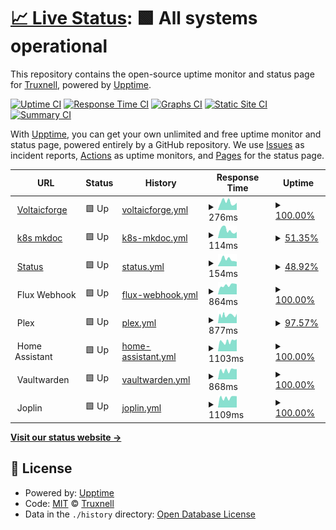 # [📈 Live Status](https://Truxnell.github.io/upptime): <!--live status--> **🟩 All systems operational**

This repository contains the open-source uptime monitor and status page for [Truxnell](www.voltaicforge.com), powered by [Upptime](https://github.com/upptime/upptime).

[![Uptime CI](https://github.com/Truxnell/upptime/workflows/Uptime%20CI/badge.svg)](https://github.com/Truxnell/upptime/actions?query=workflow%3A%22Uptime+CI%22)
[![Response Time CI](https://github.com/Truxnell/upptime/workflows/Response%20Time%20CI/badge.svg)](https://github.com/Truxnell/upptime/actions?query=workflow%3A%22Response+Time+CI%22)
[![Graphs CI](https://github.com/Truxnell/upptime/workflows/Graphs%20CI/badge.svg)](https://github.com/Truxnell/upptime/actions?query=workflow%3A%22Graphs+CI%22)
[![Static Site CI](https://github.com/Truxnell/upptime/workflows/Static%20Site%20CI/badge.svg)](https://github.com/Truxnell/upptime/actions?query=workflow%3A%22Static+Site+CI%22)
[![Summary CI](https://github.com/Truxnell/upptime/workflows/Summary%20CI/badge.svg)](https://github.com/Truxnell/upptime/actions?query=workflow%3A%22Summary+CI%22)

With [Upptime](https://upptime.js.org), you can get your own unlimited and free uptime monitor and status page, powered entirely by a GitHub repository. We use [Issues](https://github.com/Truxnell/upptime/issues) as incident reports, [Actions](https://github.com/Truxnell/upptime/actions) as uptime monitors, and [Pages](https://Truxnell.github.io/upptime) for the status page.

<!--start: status pages-->
<!-- This summary is generated by Upptime (https://github.com/upptime/upptime) -->
<!-- Do not edit this manually, your changes will be overwritten -->
<!-- prettier-ignore -->
| URL | Status | History | Response Time | Uptime |
| --- | ------ | ------- | ------------- | ------ |
| <img alt="" src="https://favicons.githubusercontent.com/www.voltaicforge.com" height="13"> [Voltaicforge](https://www.voltaicforge.com) | 🟩 Up | [voltaicforge.yml](https://github.com/Truxnell/upptime/commits/HEAD/history/voltaicforge.yml) | <details><summary><img alt="Response time graph" src="./graphs/voltaicforge/response-time-week.png" height="20"> 276ms</summary><br><a href="https://status.voltaicforge.com/history/voltaicforge"><img alt="Response time 310" src="https://img.shields.io/endpoint?url=https%3A%2F%2Fraw.githubusercontent.com%2FTruxnell%2Fupptime%2FHEAD%2Fapi%2Fvoltaicforge%2Fresponse-time.json"></a><br><a href="https://status.voltaicforge.com/history/voltaicforge"><img alt="24-hour response time 256" src="https://img.shields.io/endpoint?url=https%3A%2F%2Fraw.githubusercontent.com%2FTruxnell%2Fupptime%2FHEAD%2Fapi%2Fvoltaicforge%2Fresponse-time-day.json"></a><br><a href="https://status.voltaicforge.com/history/voltaicforge"><img alt="7-day response time 276" src="https://img.shields.io/endpoint?url=https%3A%2F%2Fraw.githubusercontent.com%2FTruxnell%2Fupptime%2FHEAD%2Fapi%2Fvoltaicforge%2Fresponse-time-week.json"></a><br><a href="https://status.voltaicforge.com/history/voltaicforge"><img alt="30-day response time 314" src="https://img.shields.io/endpoint?url=https%3A%2F%2Fraw.githubusercontent.com%2FTruxnell%2Fupptime%2FHEAD%2Fapi%2Fvoltaicforge%2Fresponse-time-month.json"></a><br><a href="https://status.voltaicforge.com/history/voltaicforge"><img alt="1-year response time 310" src="https://img.shields.io/endpoint?url=https%3A%2F%2Fraw.githubusercontent.com%2FTruxnell%2Fupptime%2FHEAD%2Fapi%2Fvoltaicforge%2Fresponse-time-year.json"></a></details> | <details><summary><a href="https://status.voltaicforge.com/history/voltaicforge">100.00%</a></summary><a href="https://status.voltaicforge.com/history/voltaicforge"><img alt="All-time uptime 100.00%" src="https://img.shields.io/endpoint?url=https%3A%2F%2Fraw.githubusercontent.com%2FTruxnell%2Fupptime%2FHEAD%2Fapi%2Fvoltaicforge%2Fuptime.json"></a><br><a href="https://status.voltaicforge.com/history/voltaicforge"><img alt="24-hour uptime 100.00%" src="https://img.shields.io/endpoint?url=https%3A%2F%2Fraw.githubusercontent.com%2FTruxnell%2Fupptime%2FHEAD%2Fapi%2Fvoltaicforge%2Fuptime-day.json"></a><br><a href="https://status.voltaicforge.com/history/voltaicforge"><img alt="7-day uptime 100.00%" src="https://img.shields.io/endpoint?url=https%3A%2F%2Fraw.githubusercontent.com%2FTruxnell%2Fupptime%2FHEAD%2Fapi%2Fvoltaicforge%2Fuptime-week.json"></a><br><a href="https://status.voltaicforge.com/history/voltaicforge"><img alt="30-day uptime 100.00%" src="https://img.shields.io/endpoint?url=https%3A%2F%2Fraw.githubusercontent.com%2FTruxnell%2Fupptime%2FHEAD%2Fapi%2Fvoltaicforge%2Fuptime-month.json"></a><br><a href="https://status.voltaicforge.com/history/voltaicforge"><img alt="1-year uptime 100.00%" src="https://img.shields.io/endpoint?url=https%3A%2F%2Fraw.githubusercontent.com%2FTruxnell%2Fupptime%2FHEAD%2Fapi%2Fvoltaicforge%2Fuptime-year.json"></a></details>
| <img alt="" src="https://favicons.githubusercontent.com/k8s.voltaicforge.com" height="13"> [k8s mkdoc](https://k8s.voltaicforge.com) | 🟩 Up | [k8s-mkdoc.yml](https://github.com/Truxnell/upptime/commits/HEAD/history/k8s-mkdoc.yml) | <details><summary><img alt="Response time graph" src="./graphs/k8s-mkdoc/response-time-week.png" height="20"> 114ms</summary><br><a href="https://status.voltaicforge.com/history/k8s-mkdoc"><img alt="Response time 165" src="https://img.shields.io/endpoint?url=https%3A%2F%2Fraw.githubusercontent.com%2FTruxnell%2Fupptime%2FHEAD%2Fapi%2Fk8s-mkdoc%2Fresponse-time.json"></a><br><a href="https://status.voltaicforge.com/history/k8s-mkdoc"><img alt="24-hour response time 114" src="https://img.shields.io/endpoint?url=https%3A%2F%2Fraw.githubusercontent.com%2FTruxnell%2Fupptime%2FHEAD%2Fapi%2Fk8s-mkdoc%2Fresponse-time-day.json"></a><br><a href="https://status.voltaicforge.com/history/k8s-mkdoc"><img alt="7-day response time 114" src="https://img.shields.io/endpoint?url=https%3A%2F%2Fraw.githubusercontent.com%2FTruxnell%2Fupptime%2FHEAD%2Fapi%2Fk8s-mkdoc%2Fresponse-time-week.json"></a><br><a href="https://status.voltaicforge.com/history/k8s-mkdoc"><img alt="30-day response time 159" src="https://img.shields.io/endpoint?url=https%3A%2F%2Fraw.githubusercontent.com%2FTruxnell%2Fupptime%2FHEAD%2Fapi%2Fk8s-mkdoc%2Fresponse-time-month.json"></a><br><a href="https://status.voltaicforge.com/history/k8s-mkdoc"><img alt="1-year response time 165" src="https://img.shields.io/endpoint?url=https%3A%2F%2Fraw.githubusercontent.com%2FTruxnell%2Fupptime%2FHEAD%2Fapi%2Fk8s-mkdoc%2Fresponse-time-year.json"></a></details> | <details><summary><a href="https://status.voltaicforge.com/history/k8s-mkdoc">51.35%</a></summary><a href="https://status.voltaicforge.com/history/k8s-mkdoc"><img alt="All-time uptime 90.56%" src="https://img.shields.io/endpoint?url=https%3A%2F%2Fraw.githubusercontent.com%2FTruxnell%2Fupptime%2FHEAD%2Fapi%2Fk8s-mkdoc%2Fuptime.json"></a><br><a href="https://status.voltaicforge.com/history/k8s-mkdoc"><img alt="24-hour uptime 0.01%" src="https://img.shields.io/endpoint?url=https%3A%2F%2Fraw.githubusercontent.com%2FTruxnell%2Fupptime%2FHEAD%2Fapi%2Fk8s-mkdoc%2Fuptime-day.json"></a><br><a href="https://status.voltaicforge.com/history/k8s-mkdoc"><img alt="7-day uptime 51.35%" src="https://img.shields.io/endpoint?url=https%3A%2F%2Fraw.githubusercontent.com%2FTruxnell%2Fupptime%2FHEAD%2Fapi%2Fk8s-mkdoc%2Fuptime-week.json"></a><br><a href="https://status.voltaicforge.com/history/k8s-mkdoc"><img alt="30-day uptime 88.81%" src="https://img.shields.io/endpoint?url=https%3A%2F%2Fraw.githubusercontent.com%2FTruxnell%2Fupptime%2FHEAD%2Fapi%2Fk8s-mkdoc%2Fuptime-month.json"></a><br><a href="https://status.voltaicforge.com/history/k8s-mkdoc"><img alt="1-year uptime 90.56%" src="https://img.shields.io/endpoint?url=https%3A%2F%2Fraw.githubusercontent.com%2FTruxnell%2Fupptime%2FHEAD%2Fapi%2Fk8s-mkdoc%2Fuptime-year.json"></a></details>
| <img alt="" src="https://favicons.githubusercontent.com/status.voltaicforge.com" height="13"> [Status](https://status.voltaicforge.com) | 🟩 Up | [status.yml](https://github.com/Truxnell/upptime/commits/HEAD/history/status.yml) | <details><summary><img alt="Response time graph" src="./graphs/status/response-time-week.png" height="20"> 154ms</summary><br><a href="https://status.voltaicforge.com/history/status"><img alt="Response time 167" src="https://img.shields.io/endpoint?url=https%3A%2F%2Fraw.githubusercontent.com%2FTruxnell%2Fupptime%2FHEAD%2Fapi%2Fstatus%2Fresponse-time.json"></a><br><a href="https://status.voltaicforge.com/history/status"><img alt="24-hour response time 106" src="https://img.shields.io/endpoint?url=https%3A%2F%2Fraw.githubusercontent.com%2FTruxnell%2Fupptime%2FHEAD%2Fapi%2Fstatus%2Fresponse-time-day.json"></a><br><a href="https://status.voltaicforge.com/history/status"><img alt="7-day response time 154" src="https://img.shields.io/endpoint?url=https%3A%2F%2Fraw.githubusercontent.com%2FTruxnell%2Fupptime%2FHEAD%2Fapi%2Fstatus%2Fresponse-time-week.json"></a><br><a href="https://status.voltaicforge.com/history/status"><img alt="30-day response time 166" src="https://img.shields.io/endpoint?url=https%3A%2F%2Fraw.githubusercontent.com%2FTruxnell%2Fupptime%2FHEAD%2Fapi%2Fstatus%2Fresponse-time-month.json"></a><br><a href="https://status.voltaicforge.com/history/status"><img alt="1-year response time 167" src="https://img.shields.io/endpoint?url=https%3A%2F%2Fraw.githubusercontent.com%2FTruxnell%2Fupptime%2FHEAD%2Fapi%2Fstatus%2Fresponse-time-year.json"></a></details> | <details><summary><a href="https://status.voltaicforge.com/history/status">48.92%</a></summary><a href="https://status.voltaicforge.com/history/status"><img alt="All-time uptime 46.31%" src="https://img.shields.io/endpoint?url=https%3A%2F%2Fraw.githubusercontent.com%2FTruxnell%2Fupptime%2FHEAD%2Fapi%2Fstatus%2Fuptime.json"></a><br><a href="https://status.voltaicforge.com/history/status"><img alt="24-hour uptime 0.00%" src="https://img.shields.io/endpoint?url=https%3A%2F%2Fraw.githubusercontent.com%2FTruxnell%2Fupptime%2FHEAD%2Fapi%2Fstatus%2Fuptime-day.json"></a><br><a href="https://status.voltaicforge.com/history/status"><img alt="7-day uptime 48.92%" src="https://img.shields.io/endpoint?url=https%3A%2F%2Fraw.githubusercontent.com%2FTruxnell%2Fupptime%2FHEAD%2Fapi%2Fstatus%2Fuptime-week.json"></a><br><a href="https://status.voltaicforge.com/history/status"><img alt="30-day uptime 74.24%" src="https://img.shields.io/endpoint?url=https%3A%2F%2Fraw.githubusercontent.com%2FTruxnell%2Fupptime%2FHEAD%2Fapi%2Fstatus%2Fuptime-month.json"></a><br><a href="https://status.voltaicforge.com/history/status"><img alt="1-year uptime 46.31%" src="https://img.shields.io/endpoint?url=https%3A%2F%2Fraw.githubusercontent.com%2FTruxnell%2Fupptime%2FHEAD%2Fapi%2Fstatus%2Fuptime-year.json"></a></details>
| <img alt="" src="https://favicons.githubusercontent.com/null" height="13"> Flux Webhook | 🟩 Up | [flux-webhook.yml](https://github.com/Truxnell/upptime/commits/HEAD/history/flux-webhook.yml) | <details><summary><img alt="Response time graph" src="./graphs/flux-webhook/response-time-week.png" height="20"> 864ms</summary><br><a href="https://status.voltaicforge.com/history/flux-webhook"><img alt="Response time 1139" src="https://img.shields.io/endpoint?url=https%3A%2F%2Fraw.githubusercontent.com%2FTruxnell%2Fupptime%2FHEAD%2Fapi%2Fflux-webhook%2Fresponse-time.json"></a><br><a href="https://status.voltaicforge.com/history/flux-webhook"><img alt="24-hour response time 966" src="https://img.shields.io/endpoint?url=https%3A%2F%2Fraw.githubusercontent.com%2FTruxnell%2Fupptime%2FHEAD%2Fapi%2Fflux-webhook%2Fresponse-time-day.json"></a><br><a href="https://status.voltaicforge.com/history/flux-webhook"><img alt="7-day response time 864" src="https://img.shields.io/endpoint?url=https%3A%2F%2Fraw.githubusercontent.com%2FTruxnell%2Fupptime%2FHEAD%2Fapi%2Fflux-webhook%2Fresponse-time-week.json"></a><br><a href="https://status.voltaicforge.com/history/flux-webhook"><img alt="30-day response time 1416" src="https://img.shields.io/endpoint?url=https%3A%2F%2Fraw.githubusercontent.com%2FTruxnell%2Fupptime%2FHEAD%2Fapi%2Fflux-webhook%2Fresponse-time-month.json"></a><br><a href="https://status.voltaicforge.com/history/flux-webhook"><img alt="1-year response time 1139" src="https://img.shields.io/endpoint?url=https%3A%2F%2Fraw.githubusercontent.com%2FTruxnell%2Fupptime%2FHEAD%2Fapi%2Fflux-webhook%2Fresponse-time-year.json"></a></details> | <details><summary><a href="https://status.voltaicforge.com/history/flux-webhook">100.00%</a></summary><a href="https://status.voltaicforge.com/history/flux-webhook"><img alt="All-time uptime 92.12%" src="https://img.shields.io/endpoint?url=https%3A%2F%2Fraw.githubusercontent.com%2FTruxnell%2Fupptime%2FHEAD%2Fapi%2Fflux-webhook%2Fuptime.json"></a><br><a href="https://status.voltaicforge.com/history/flux-webhook"><img alt="24-hour uptime 100.00%" src="https://img.shields.io/endpoint?url=https%3A%2F%2Fraw.githubusercontent.com%2FTruxnell%2Fupptime%2FHEAD%2Fapi%2Fflux-webhook%2Fuptime-day.json"></a><br><a href="https://status.voltaicforge.com/history/flux-webhook"><img alt="7-day uptime 100.00%" src="https://img.shields.io/endpoint?url=https%3A%2F%2Fraw.githubusercontent.com%2FTruxnell%2Fupptime%2FHEAD%2Fapi%2Fflux-webhook%2Fuptime-week.json"></a><br><a href="https://status.voltaicforge.com/history/flux-webhook"><img alt="30-day uptime 97.15%" src="https://img.shields.io/endpoint?url=https%3A%2F%2Fraw.githubusercontent.com%2FTruxnell%2Fupptime%2FHEAD%2Fapi%2Fflux-webhook%2Fuptime-month.json"></a><br><a href="https://status.voltaicforge.com/history/flux-webhook"><img alt="1-year uptime 92.12%" src="https://img.shields.io/endpoint?url=https%3A%2F%2Fraw.githubusercontent.com%2FTruxnell%2Fupptime%2FHEAD%2Fapi%2Fflux-webhook%2Fuptime-year.json"></a></details>
| <img alt="" src="https://favicons.githubusercontent.com/null" height="13"> Plex | 🟩 Up | [plex.yml](https://github.com/Truxnell/upptime/commits/HEAD/history/plex.yml) | <details><summary><img alt="Response time graph" src="./graphs/plex/response-time-week.png" height="20"> 877ms</summary><br><a href="https://status.voltaicforge.com/history/plex"><img alt="Response time 1252" src="https://img.shields.io/endpoint?url=https%3A%2F%2Fraw.githubusercontent.com%2FTruxnell%2Fupptime%2FHEAD%2Fapi%2Fplex%2Fresponse-time.json"></a><br><a href="https://status.voltaicforge.com/history/plex"><img alt="24-hour response time 843" src="https://img.shields.io/endpoint?url=https%3A%2F%2Fraw.githubusercontent.com%2FTruxnell%2Fupptime%2FHEAD%2Fapi%2Fplex%2Fresponse-time-day.json"></a><br><a href="https://status.voltaicforge.com/history/plex"><img alt="7-day response time 877" src="https://img.shields.io/endpoint?url=https%3A%2F%2Fraw.githubusercontent.com%2FTruxnell%2Fupptime%2FHEAD%2Fapi%2Fplex%2Fresponse-time-week.json"></a><br><a href="https://status.voltaicforge.com/history/plex"><img alt="30-day response time 1285" src="https://img.shields.io/endpoint?url=https%3A%2F%2Fraw.githubusercontent.com%2FTruxnell%2Fupptime%2FHEAD%2Fapi%2Fplex%2Fresponse-time-month.json"></a><br><a href="https://status.voltaicforge.com/history/plex"><img alt="1-year response time 1252" src="https://img.shields.io/endpoint?url=https%3A%2F%2Fraw.githubusercontent.com%2FTruxnell%2Fupptime%2FHEAD%2Fapi%2Fplex%2Fresponse-time-year.json"></a></details> | <details><summary><a href="https://status.voltaicforge.com/history/plex">97.57%</a></summary><a href="https://status.voltaicforge.com/history/plex"><img alt="All-time uptime 85.55%" src="https://img.shields.io/endpoint?url=https%3A%2F%2Fraw.githubusercontent.com%2FTruxnell%2Fupptime%2FHEAD%2Fapi%2Fplex%2Fuptime.json"></a><br><a href="https://status.voltaicforge.com/history/plex"><img alt="24-hour uptime 84.58%" src="https://img.shields.io/endpoint?url=https%3A%2F%2Fraw.githubusercontent.com%2FTruxnell%2Fupptime%2FHEAD%2Fapi%2Fplex%2Fuptime-day.json"></a><br><a href="https://status.voltaicforge.com/history/plex"><img alt="7-day uptime 97.57%" src="https://img.shields.io/endpoint?url=https%3A%2F%2Fraw.githubusercontent.com%2FTruxnell%2Fupptime%2FHEAD%2Fapi%2Fplex%2Fuptime-week.json"></a><br><a href="https://status.voltaicforge.com/history/plex"><img alt="30-day uptime 91.37%" src="https://img.shields.io/endpoint?url=https%3A%2F%2Fraw.githubusercontent.com%2FTruxnell%2Fupptime%2FHEAD%2Fapi%2Fplex%2Fuptime-month.json"></a><br><a href="https://status.voltaicforge.com/history/plex"><img alt="1-year uptime 85.55%" src="https://img.shields.io/endpoint?url=https%3A%2F%2Fraw.githubusercontent.com%2FTruxnell%2Fupptime%2FHEAD%2Fapi%2Fplex%2Fuptime-year.json"></a></details>
| <img alt="" src="https://favicons.githubusercontent.com/null" height="13"> Home Assistant | 🟩 Up | [home-assistant.yml](https://github.com/Truxnell/upptime/commits/HEAD/history/home-assistant.yml) | <details><summary><img alt="Response time graph" src="./graphs/home-assistant/response-time-week.png" height="20"> 1103ms</summary><br><a href="https://status.voltaicforge.com/history/home-assistant"><img alt="Response time 1252" src="https://img.shields.io/endpoint?url=https%3A%2F%2Fraw.githubusercontent.com%2FTruxnell%2Fupptime%2FHEAD%2Fapi%2Fhome-assistant%2Fresponse-time.json"></a><br><a href="https://status.voltaicforge.com/history/home-assistant"><img alt="24-hour response time 1341" src="https://img.shields.io/endpoint?url=https%3A%2F%2Fraw.githubusercontent.com%2FTruxnell%2Fupptime%2FHEAD%2Fapi%2Fhome-assistant%2Fresponse-time-day.json"></a><br><a href="https://status.voltaicforge.com/history/home-assistant"><img alt="7-day response time 1103" src="https://img.shields.io/endpoint?url=https%3A%2F%2Fraw.githubusercontent.com%2FTruxnell%2Fupptime%2FHEAD%2Fapi%2Fhome-assistant%2Fresponse-time-week.json"></a><br><a href="https://status.voltaicforge.com/history/home-assistant"><img alt="30-day response time 1356" src="https://img.shields.io/endpoint?url=https%3A%2F%2Fraw.githubusercontent.com%2FTruxnell%2Fupptime%2FHEAD%2Fapi%2Fhome-assistant%2Fresponse-time-month.json"></a><br><a href="https://status.voltaicforge.com/history/home-assistant"><img alt="1-year response time 1252" src="https://img.shields.io/endpoint?url=https%3A%2F%2Fraw.githubusercontent.com%2FTruxnell%2Fupptime%2FHEAD%2Fapi%2Fhome-assistant%2Fresponse-time-year.json"></a></details> | <details><summary><a href="https://status.voltaicforge.com/history/home-assistant">100.00%</a></summary><a href="https://status.voltaicforge.com/history/home-assistant"><img alt="All-time uptime 92.57%" src="https://img.shields.io/endpoint?url=https%3A%2F%2Fraw.githubusercontent.com%2FTruxnell%2Fupptime%2FHEAD%2Fapi%2Fhome-assistant%2Fuptime.json"></a><br><a href="https://status.voltaicforge.com/history/home-assistant"><img alt="24-hour uptime 100.00%" src="https://img.shields.io/endpoint?url=https%3A%2F%2Fraw.githubusercontent.com%2FTruxnell%2Fupptime%2FHEAD%2Fapi%2Fhome-assistant%2Fuptime-day.json"></a><br><a href="https://status.voltaicforge.com/history/home-assistant"><img alt="7-day uptime 100.00%" src="https://img.shields.io/endpoint?url=https%3A%2F%2Fraw.githubusercontent.com%2FTruxnell%2Fupptime%2FHEAD%2Fapi%2Fhome-assistant%2Fuptime-week.json"></a><br><a href="https://status.voltaicforge.com/history/home-assistant"><img alt="30-day uptime 98.81%" src="https://img.shields.io/endpoint?url=https%3A%2F%2Fraw.githubusercontent.com%2FTruxnell%2Fupptime%2FHEAD%2Fapi%2Fhome-assistant%2Fuptime-month.json"></a><br><a href="https://status.voltaicforge.com/history/home-assistant"><img alt="1-year uptime 92.57%" src="https://img.shields.io/endpoint?url=https%3A%2F%2Fraw.githubusercontent.com%2FTruxnell%2Fupptime%2FHEAD%2Fapi%2Fhome-assistant%2Fuptime-year.json"></a></details>
| <img alt="" src="https://favicons.githubusercontent.com/null" height="13"> Vaultwarden | 🟩 Up | [vaultwarden.yml](https://github.com/Truxnell/upptime/commits/HEAD/history/vaultwarden.yml) | <details><summary><img alt="Response time graph" src="./graphs/vaultwarden/response-time-week.png" height="20"> 868ms</summary><br><a href="https://status.voltaicforge.com/history/vaultwarden"><img alt="Response time 830" src="https://img.shields.io/endpoint?url=https%3A%2F%2Fraw.githubusercontent.com%2FTruxnell%2Fupptime%2FHEAD%2Fapi%2Fvaultwarden%2Fresponse-time.json"></a><br><a href="https://status.voltaicforge.com/history/vaultwarden"><img alt="24-hour response time 973" src="https://img.shields.io/endpoint?url=https%3A%2F%2Fraw.githubusercontent.com%2FTruxnell%2Fupptime%2FHEAD%2Fapi%2Fvaultwarden%2Fresponse-time-day.json"></a><br><a href="https://status.voltaicforge.com/history/vaultwarden"><img alt="7-day response time 868" src="https://img.shields.io/endpoint?url=https%3A%2F%2Fraw.githubusercontent.com%2FTruxnell%2Fupptime%2FHEAD%2Fapi%2Fvaultwarden%2Fresponse-time-week.json"></a><br><a href="https://status.voltaicforge.com/history/vaultwarden"><img alt="30-day response time 778" src="https://img.shields.io/endpoint?url=https%3A%2F%2Fraw.githubusercontent.com%2FTruxnell%2Fupptime%2FHEAD%2Fapi%2Fvaultwarden%2Fresponse-time-month.json"></a><br><a href="https://status.voltaicforge.com/history/vaultwarden"><img alt="1-year response time 830" src="https://img.shields.io/endpoint?url=https%3A%2F%2Fraw.githubusercontent.com%2FTruxnell%2Fupptime%2FHEAD%2Fapi%2Fvaultwarden%2Fresponse-time-year.json"></a></details> | <details><summary><a href="https://status.voltaicforge.com/history/vaultwarden">100.00%</a></summary><a href="https://status.voltaicforge.com/history/vaultwarden"><img alt="All-time uptime 92.89%" src="https://img.shields.io/endpoint?url=https%3A%2F%2Fraw.githubusercontent.com%2FTruxnell%2Fupptime%2FHEAD%2Fapi%2Fvaultwarden%2Fuptime.json"></a><br><a href="https://status.voltaicforge.com/history/vaultwarden"><img alt="24-hour uptime 100.00%" src="https://img.shields.io/endpoint?url=https%3A%2F%2Fraw.githubusercontent.com%2FTruxnell%2Fupptime%2FHEAD%2Fapi%2Fvaultwarden%2Fuptime-day.json"></a><br><a href="https://status.voltaicforge.com/history/vaultwarden"><img alt="7-day uptime 100.00%" src="https://img.shields.io/endpoint?url=https%3A%2F%2Fraw.githubusercontent.com%2FTruxnell%2Fupptime%2FHEAD%2Fapi%2Fvaultwarden%2Fuptime-week.json"></a><br><a href="https://status.voltaicforge.com/history/vaultwarden"><img alt="30-day uptime 99.09%" src="https://img.shields.io/endpoint?url=https%3A%2F%2Fraw.githubusercontent.com%2FTruxnell%2Fupptime%2FHEAD%2Fapi%2Fvaultwarden%2Fuptime-month.json"></a><br><a href="https://status.voltaicforge.com/history/vaultwarden"><img alt="1-year uptime 92.89%" src="https://img.shields.io/endpoint?url=https%3A%2F%2Fraw.githubusercontent.com%2FTruxnell%2Fupptime%2FHEAD%2Fapi%2Fvaultwarden%2Fuptime-year.json"></a></details>
| <img alt="" src="https://favicons.githubusercontent.com/null" height="13"> Joplin | 🟩 Up | [joplin.yml](https://github.com/Truxnell/upptime/commits/HEAD/history/joplin.yml) | <details><summary><img alt="Response time graph" src="./graphs/joplin/response-time-week.png" height="20"> 1109ms</summary><br><a href="https://status.voltaicforge.com/history/joplin"><img alt="Response time 1233" src="https://img.shields.io/endpoint?url=https%3A%2F%2Fraw.githubusercontent.com%2FTruxnell%2Fupptime%2FHEAD%2Fapi%2Fjoplin%2Fresponse-time.json"></a><br><a href="https://status.voltaicforge.com/history/joplin"><img alt="24-hour response time 1244" src="https://img.shields.io/endpoint?url=https%3A%2F%2Fraw.githubusercontent.com%2FTruxnell%2Fupptime%2FHEAD%2Fapi%2Fjoplin%2Fresponse-time-day.json"></a><br><a href="https://status.voltaicforge.com/history/joplin"><img alt="7-day response time 1109" src="https://img.shields.io/endpoint?url=https%3A%2F%2Fraw.githubusercontent.com%2FTruxnell%2Fupptime%2FHEAD%2Fapi%2Fjoplin%2Fresponse-time-week.json"></a><br><a href="https://status.voltaicforge.com/history/joplin"><img alt="30-day response time 1334" src="https://img.shields.io/endpoint?url=https%3A%2F%2Fraw.githubusercontent.com%2FTruxnell%2Fupptime%2FHEAD%2Fapi%2Fjoplin%2Fresponse-time-month.json"></a><br><a href="https://status.voltaicforge.com/history/joplin"><img alt="1-year response time 1233" src="https://img.shields.io/endpoint?url=https%3A%2F%2Fraw.githubusercontent.com%2FTruxnell%2Fupptime%2FHEAD%2Fapi%2Fjoplin%2Fresponse-time-year.json"></a></details> | <details><summary><a href="https://status.voltaicforge.com/history/joplin">100.00%</a></summary><a href="https://status.voltaicforge.com/history/joplin"><img alt="All-time uptime 92.70%" src="https://img.shields.io/endpoint?url=https%3A%2F%2Fraw.githubusercontent.com%2FTruxnell%2Fupptime%2FHEAD%2Fapi%2Fjoplin%2Fuptime.json"></a><br><a href="https://status.voltaicforge.com/history/joplin"><img alt="24-hour uptime 100.00%" src="https://img.shields.io/endpoint?url=https%3A%2F%2Fraw.githubusercontent.com%2FTruxnell%2Fupptime%2FHEAD%2Fapi%2Fjoplin%2Fuptime-day.json"></a><br><a href="https://status.voltaicforge.com/history/joplin"><img alt="7-day uptime 100.00%" src="https://img.shields.io/endpoint?url=https%3A%2F%2Fraw.githubusercontent.com%2FTruxnell%2Fupptime%2FHEAD%2Fapi%2Fjoplin%2Fuptime-week.json"></a><br><a href="https://status.voltaicforge.com/history/joplin"><img alt="30-day uptime 99.01%" src="https://img.shields.io/endpoint?url=https%3A%2F%2Fraw.githubusercontent.com%2FTruxnell%2Fupptime%2FHEAD%2Fapi%2Fjoplin%2Fuptime-month.json"></a><br><a href="https://status.voltaicforge.com/history/joplin"><img alt="1-year uptime 92.70%" src="https://img.shields.io/endpoint?url=https%3A%2F%2Fraw.githubusercontent.com%2FTruxnell%2Fupptime%2FHEAD%2Fapi%2Fjoplin%2Fuptime-year.json"></a></details>

<!--end: status pages-->

[**Visit our status website →**](https://Truxnell.github.io/upptime)

## 📄 License

- Powered by: [Upptime](https://github.com/upptime/upptime)
- Code: [MIT](./LICENSE) © [Truxnell](www.voltaicforge.com)
- Data in the `./history` directory: [Open Database License](https://opendatacommons.org/licenses/odbl/1-0/)
